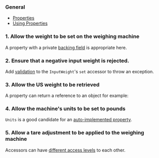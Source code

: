 ### General

- [Properties][docs.microsoft.com-properties]
- [Using Properties][docs.microsoft.com-using-properties]

### 1. Allow the weight to be set on the weighing machine 

A property with a private [backing field](https://docs.microsoft.com/en-us/dotnet/csharp/programming-guide/classes-and-structs/properties#properties-with-backing-fields) is appropriate here.

### 2. Ensure that a negative input weight is rejected.

Add [validation](https://stackoverflow.com/questions/4946227/validating-properties-in-c-sharp) to the `InputWeight`'s `set` accessor to throw an exception.

### 3. Allow the US weight to be retrieved

A property can return a reference to an object for example:

### 4. Allow the machine's units to be set to pounds

`Units` is a good candidate for an [auto-implemented property](https://docs.microsoft.com/en-us/dotnet/csharp/programming-guide/classes-and-structs/auto-implemented-properties).

### 5. Allow a tare adjustment to be applied to the weighing machine

Accessors can have [different access levels](https://docs.microsoft.com/en-us/dotnet/csharp/programming-guide/classes-and-structs/restricting-accessor-accessibility) to each other.


[docs.microsoft.com-properties]: https://docs.microsoft.com/en-us/dotnet/csharp/programming-guide/classes-and-structs/properties
[docs.microsoft.com-using-properties]: https://docs.microsoft.com/en-us/dotnet/csharp/programming-guide/classes-and-structs/using-properties
